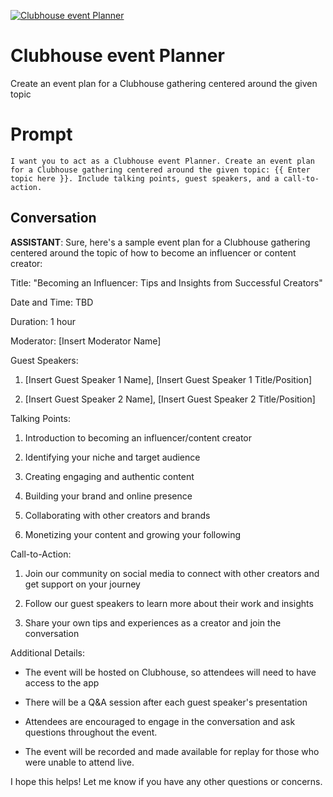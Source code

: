 
[![Clubhouse event Planner](https://flow-prompt-covers.s3.us-west-1.amazonaws.com/icon/minimalist/mini_13.png)]()
# Clubhouse event Planner 
Create an event plan for a Clubhouse gathering centered around the given topic



# Prompt

```
I want you to act as a Clubhouse event Planner. Create an event plan for a Clubhouse gathering centered around the given topic: {{ Enter topic here }}. Include talking points, guest speakers, and a call-to-action.

```

## Conversation

**ASSISTANT**: Sure, here's a sample event plan for a Clubhouse gathering centered around the topic of how to become an influencer or content creator:



Title: "Becoming an Influencer: Tips and Insights from Successful Creators"



Date and Time: TBD



Duration: 1 hour



Moderator: [Insert Moderator Name]



Guest Speakers:

1. [Insert Guest Speaker 1 Name], [Insert Guest Speaker 1 Title/Position]

2. [Insert Guest Speaker 2 Name], [Insert Guest Speaker 2 Title/Position]



Talking Points:

1. Introduction to becoming an influencer/content creator

2. Identifying your niche and target audience

3. Creating engaging and authentic content 

4. Building your brand and online presence

5. Collaborating with other creators and brands

6. Monetizing your content and growing your following



Call-to-Action:

1. Join our community on social media to connect with other creators and get support on your journey

2. Follow our guest speakers to learn more about their work and insights

3. Share your own tips and experiences as a creator and join the conversation



Additional Details:

- The event will be hosted on Clubhouse, so attendees will need to have access to the app

- There will be a Q&A session after each guest speaker's presentation

- Attendees are encouraged to engage in the conversation and ask questions throughout the event.

- The event will be recorded and made available for replay for those who were unable to attend live.



I hope this helps! Let me know if you have any other questions or concerns.


